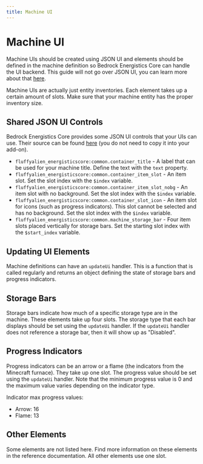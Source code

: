 ```yaml
---
title: Machine UI
---
```


# Machine UI

Machine UIs should be created using JSON UI and elements should be defined in the machine definition so Bedrock Energistics Core can handle the UI backend. This guide will not go over JSON UI, you can learn more about that [here](https://wiki.bedrock.dev/json-ui/json-ui-intro.html).

Machine UIs are actually just entity inventories. Each element takes up a certain amount of slots. Make sure that your machine entity has the proper inventory size.

## Shared JSON UI Controls

Bedrock Energistics Core provides some JSON UI controls that your UIs can use. Their source can be found [here](https://github.com/Fluffyalien1422/bedrock-energistics-core/blob/main/packs/RP/ui/fluffyalien/energisticscore/common.json) (you do not need to copy it into your add-on).

- `fluffyalien_energisticscore:common.container_title` - A label that can be used for your machine title. Define the text with the `text` property.
- `fluffyalien_energisticscore:common.container_item_slot` - An item slot. Set the slot index with the `$index` variable.
- `fluffyalien_energisticscore:common.container_item_slot_nobg` - An item slot with no background. Set the slot index with the `$index` variable.
- `fluffyalien_energisticscore:common.container_slot_icon` - An item slot for icons (such as progress indicators). This slot cannot be selected and has no background. Set the slot index with the `$index` variable.
- `fluffyalien_energisticscore:common.machine_storage_bar` - Four item slots placed vertically for storage bars. Set the starting slot index with the `$start_index` variable.

## Updating UI Elements

Machine definitions can have an `updateUi` handler. This is a function that is called regularly and returns an object defining the state of storage bars and progress indicators.

## Storage Bars

Storage bars indicate how much of a specific storage type are in the machine. These elements take up four slots. The storage type that each bar displays should be set using the `updateUi` handler. If the `updateUi` handler does not reference a storage bar, then it will show up as "Disabled".

## Progress Indicators

Progress indicators can be an arrow or a flame (the indicators from the Minecraft furnace). They take up one slot. The progress value should be set using the `updateUi` handler. Note that the minimum progress value is 0 and the maximum value varies depending on the indicator type.

Indicator max progress values:

- Arrow: 16
- Flame: 13

## Other Elements

Some elements are not listed here. Find more information on these elements in the reference documentation. All other elements use one slot.
